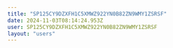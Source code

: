 ```yaml
---
title: "SP125CY9DZXFH1C5XMWZ922YN0B82ZN9WMY1ZSRSF"
date: 2024-11-03T08:14:24.953Z
user: SP125CY9DZXFH1C5XMWZ922YN0B82ZN9WMY1ZSRSF
layout: "users"
---
```

    
